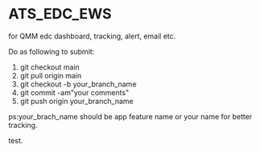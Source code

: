 # ATS_EDC_EWS
for QMM edc dashboard, tracking, alert, email etc.

Do as following to submit:
1. git checkout main
2. git pull origin main
3. git checkout -b your_branch_name
4. git commit -am"your comments"
5. git push origin your_branch_name

ps:your_brach_name should be app feature name or your name for better tracking.

test.